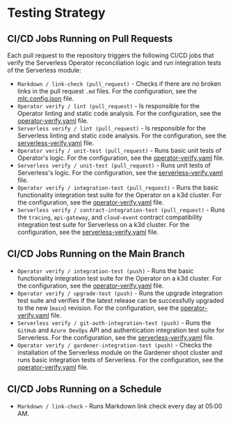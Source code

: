 # Testing Strategy

## CI/CD Jobs Running on Pull Requests

Each pull request to the repository triggers the following CI/CD jobs that verify the Serverless Operator reconciliation logic and run integration tests of the Serverless module:

- `Markdown / link-check (pull_request)` - Checks if there are no broken links in the pull request `.md` files. For the configuration, see the [mlc.config.json](https://github.com/kyma-project/serverless/blob/main/.mlc.config.json) file.
- `Operator verify / lint (pull_request)` - Is responsible for the Operator linting and static code analysis. For the configuration, see the [operator-verify.yaml](https://github.com/kyma-project/serverless/blob/main/.github/workflows/operator-verify.yaml#L19) file.
- `Serverless verify / lint (pull_request)` - Is responsible for the Serverless linting and static code analysis. For the configuration, see the [serverless-verify.yaml](https://github.com/kyma-project/serverless/blob/main/.github/workflows/serverless-verify.yaml#L19) file.
- `Operator verify / unit-test (pull_request)` - Runs basic unit tests of Operator's logic. For the configuration, see the [operator-verify.yaml](https://github.com/kyma-project/serverless/blob/main/.github/workflows/operator-verify.yaml#L30) file.
- `Serverless verify / unit-test (pull_request)` - Runs unit tests of Serverless's logic. For the configuration, see the [serverless-verify.yaml](https://github.com/kyma-project/serverless/blob/main/.github/workflows/serverless-verify.yaml#L31) file.
- `Operator verify / integration-test (pull_request)` - Runs the basic functionality integration test suite for the Operator on a k3d cluster. For the configuration, see the [operator-verify.yaml](https://github.com/kyma-project/serverless/blob/main/.github/workflows/operator-verify.yaml#L39) file.
- `Serverless verify / contract-integration-test (pull_request)` - Runs the `tracing`, `api-gateway`, and `cloud-event` contract compatibility integration test suite for Serverless on a k3d cluster. For the configuration, see the [serverless-verify.yaml](https://github.com/kyma-project/serverless/blob/main/.github/workflows/serverless-verify.yaml#L41) file.

## CI/CD Jobs Running on the Main Branch

- `Operator verify / integration-test (push)` - Runs the basic functionality integration test suite for the Operator on a k3d cluster. For the configuration, see the [operator-verify.yaml](https://github.com/kyma-project/serverless/blob/main/.github/workflows/operator-verify.yaml#L39) file.
- `Operator verify / upgrade-test (push)` - Runs the upgrade integration test suite and verifies if the latest release can be successfully upgraded to the new (`main`) revision. For the configuration, see the [operator-verify.yaml](https://github.com/kyma-project/serverless/blob/main/.github/workflows/operator-verify.yaml#L66) file.
- `Serverless verify / git-auth-integration-test (push)` - Runs the `GitHub` and `Azure DevOps` API and authentication integration test suite for Serverless. For the configuration, see the [serverless-verify.yaml](https://github.com/kyma-project/serverless/blob/main/.github/workflows/serverless-verify.yaml#L64) file.
- `Operator verify / gardener-integration-test (push)` - Checks the installation of the Serverless module on the Gardener shoot cluster and runs basic integration tests of Serverless. For the configuration, see the [operator-verify.yaml](https://github.com/kyma-project/serverless/blob/main/.github/workflows/operator-verify.yaml#L86) file.

## CI/CD Jobs Running on a Schedule

- `Markdown / link-check` - Runs Markdown link check every day at 05:00 AM.